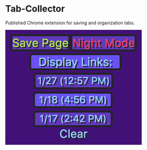 # Tab-Collector
Published Chrome extension for saving and organization tabs. 

![alt text](tabCollectorScreenshot.png "tabCollectorScreenshot")

